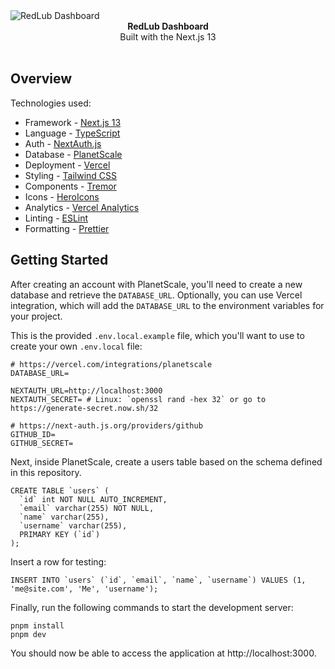 <picture>
  <source media="(prefers-color-scheme: dark)" srcset="https://github.com/DjalmaHenry/redlub-dashboard/assets/45500812/a0188fa0-1439-43d8-8c8f-31fb9c64959e">
  <source media="(prefers-color-scheme: light)" srcset="https://github.com/DjalmaHenry/redlub-dashboard/assets/45500812/cd79f983-5e40-4121-b557-009b8e692077">
  <img alt="RedLub Dashboard" src="https://github.com/DjalmaHenry/redlub-dashboard/assets/45500812/cd79f983-5e40-4121-b557-009b8e692077">
</picture>

<div align="center"><strong>RedLub Dashboard</strong></div>
<div align="center">Built with the Next.js 13</div>
<br />

## Overview

Technologies used:

- Framework - [Next.js 13](https://nextjs.org/13)
- Language - [TypeScript](https://www.typescriptlang.org)
- Auth - [NextAuth.js](https://next-auth.js.org)
- Database - [PlanetScale](https://planetscale.com)
- Deployment - [Vercel](https://vercel.com/docs/concepts/next.js/overview)
- Styling - [Tailwind CSS](https://tailwindcss.com)
- Components - [Tremor](https://www.tremor.so)
- Icons - [HeroIcons](https://heroicons.com/)
- Analytics - [Vercel Analytics](https://vercel.com/analytics)
- Linting - [ESLint](https://eslint.org)
- Formatting - [Prettier](https://prettier.io)

## Getting Started

After creating an account with PlanetScale, you'll need to create a new database and retrieve the `DATABASE_URL`. Optionally, you can use Vercel integration, which will add the `DATABASE_URL` to the environment variables for your project.

This is the provided `.env.local.example` file, which you'll want to use to create your own `.env.local` file:

```
# https://vercel.com/integrations/planetscale
DATABASE_URL=

NEXTAUTH_URL=http://localhost:3000
NEXTAUTH_SECRET= # Linux: `openssl rand -hex 32` or go to https://generate-secret.now.sh/32

# https://next-auth.js.org/providers/github
GITHUB_ID=
GITHUB_SECRET=
```

Next, inside PlanetScale, create a users table based on the schema defined in this repository.

```
CREATE TABLE `users` (
  `id` int NOT NULL AUTO_INCREMENT,
  `email` varchar(255) NOT NULL,
  `name` varchar(255),
  `username` varchar(255),
  PRIMARY KEY (`id`)
);
```

Insert a row for testing:

```
INSERT INTO `users` (`id`, `email`, `name`, `username`) VALUES (1, 'me@site.com', 'Me', 'username');
```

Finally, run the following commands to start the development server:

```
pnpm install
pnpm dev
```

You should now be able to access the application at http://localhost:3000.
